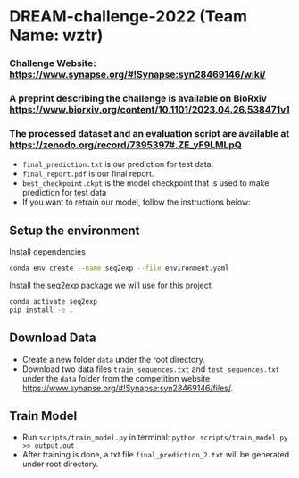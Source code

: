 # DREAM-challenge-2022  (Team Name: wztr)
### Challenge Website: https://www.synapse.org/#!Synapse:syn28469146/wiki/
### A preprint describing the challenge is available on BioRxiv https://www.biorxiv.org/content/10.1101/2023.04.26.538471v1
### The processed dataset and an evaluation script are available at https://zenodo.org/record/7395397#.ZE_yF9LMLpQ
* ```final_prediction.txt``` is our prediction for test data.
* ```final_report.pdf``` is our final report.
* ```best_checkpoint.ckpt``` is the model checkpoint that is used to make prediction for test data
* If you want to retrain our model, follow the instructions below:

## Setup the environment

Install dependencies

```bash
conda env create --name seq2exp --file environment.yaml
```

Install the seq2exp package we will use for this project.

```bash
conda activate seq2exp
pip install -e .
```

## Download Data

* Create a new folder ```data``` under the root directory. 
* Download two data files ```train_sequences.txt``` and ```test_sequences.txt``` under the ```data``` folder from the competition website https://www.synapse.org/#!Synapse:syn28469146/files/.


## Train Model

* Run ```scripts/train_model.py``` in terminal: ```python scripts/train_model.py >> output.out```
* After training is done, a txt file ```final_prediction_2.txt``` will be generated under root directory.
